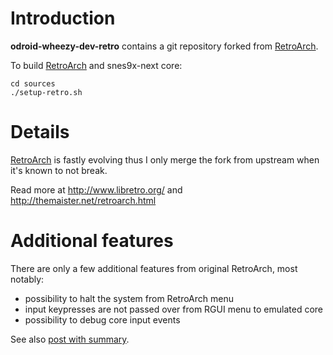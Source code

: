 # Introduction #

**odroid-wheezy-dev-retro** contains a git repository forked from [RetroArch](http://themaister.net/retroarch.html).

To build [RetroArch](http://themaister.net/retroarch.html) and snes9x-next core:

```
cd sources
./setup-retro.sh
```

# Details #

[RetroArch](http://themaister.net/retroarch.html) is fastly evolving thus I only merge the fork from upstream when it's known to not break.

Read more at http://www.libretro.org/ and http://themaister.net/retroarch.html

# Additional features #

There are only a few additional features from original RetroArch, most notably:
  * possibility to halt the system from RetroArch menu
  * input keypresses are not passed over from RGUI menu to emulated core
  * possibility to debug core input events

See also [post with summary](http://neagix.blogspot.com/2013/05/some-patches-for-retroarch.html).